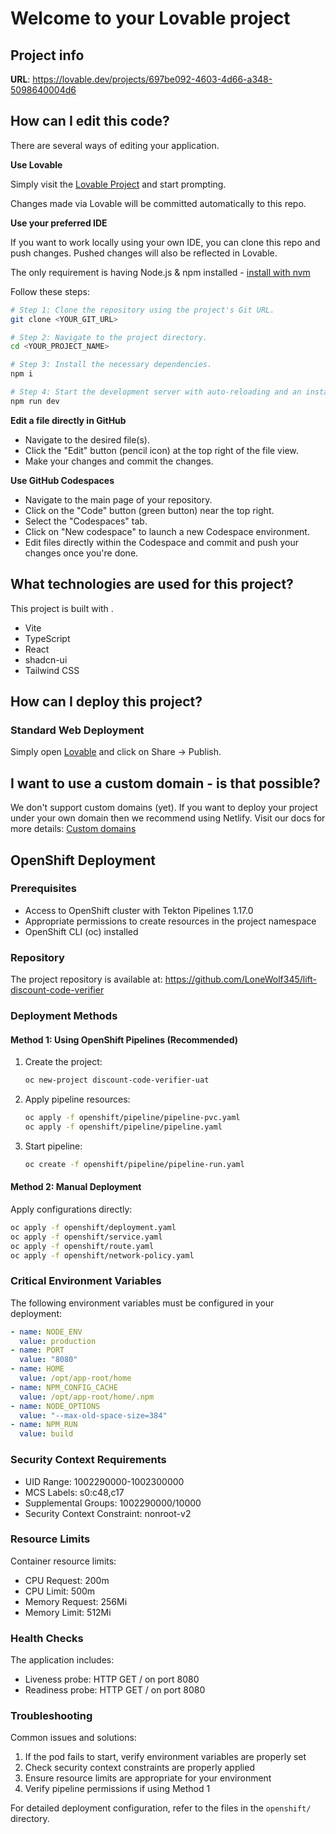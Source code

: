 
# Welcome to your Lovable project

## Project info

**URL**: https://lovable.dev/projects/697be092-4603-4d66-a348-5098640004d6

## How can I edit this code?

There are several ways of editing your application.

**Use Lovable**

Simply visit the [Lovable Project](https://lovable.dev/projects/697be092-4603-4d66-a348-5098640004d6) and start prompting.

Changes made via Lovable will be committed automatically to this repo.

**Use your preferred IDE**

If you want to work locally using your own IDE, you can clone this repo and push changes. Pushed changes will also be reflected in Lovable.

The only requirement is having Node.js & npm installed - [install with nvm](https://github.com/nvm-sh/nvm#installing-and-updating)

Follow these steps:

```sh
# Step 1: Clone the repository using the project's Git URL.
git clone <YOUR_GIT_URL>

# Step 2: Navigate to the project directory.
cd <YOUR_PROJECT_NAME>

# Step 3: Install the necessary dependencies.
npm i

# Step 4: Start the development server with auto-reloading and an instant preview.
npm run dev
```

**Edit a file directly in GitHub**

- Navigate to the desired file(s).
- Click the "Edit" button (pencil icon) at the top right of the file view.
- Make your changes and commit the changes.

**Use GitHub Codespaces**

- Navigate to the main page of your repository.
- Click on the "Code" button (green button) near the top right.
- Select the "Codespaces" tab.
- Click on "New codespace" to launch a new Codespace environment.
- Edit files directly within the Codespace and commit and push your changes once you're done.

## What technologies are used for this project?

This project is built with .

- Vite
- TypeScript
- React
- shadcn-ui
- Tailwind CSS

## How can I deploy this project?

### Standard Web Deployment

Simply open [Lovable](https://lovable.dev/projects/697be092-4603-4d66-a348-5098640004d6) and click on Share -> Publish.

## I want to use a custom domain - is that possible?

We don't support custom domains (yet). If you want to deploy your project under your own domain then we recommend using Netlify. Visit our docs for more details: [Custom domains](https://docs.lovable.dev/tips-tricks/custom-domain/)

## OpenShift Deployment

### Prerequisites
- Access to OpenShift cluster with Tekton Pipelines 1.17.0
- Appropriate permissions to create resources in the project namespace
- OpenShift CLI (oc) installed

### Repository
The project repository is available at: https://github.com/LoneWolf345/lift-discount-code-verifier

### Deployment Methods

#### Method 1: Using OpenShift Pipelines (Recommended)
1. Create the project:
   ```bash
   oc new-project discount-code-verifier-uat
   ```
2. Apply pipeline resources:
   ```bash
   oc apply -f openshift/pipeline/pipeline-pvc.yaml
   oc apply -f openshift/pipeline/pipeline.yaml
   ```
3. Start pipeline:
   ```bash
   oc create -f openshift/pipeline/pipeline-run.yaml
   ```

#### Method 2: Manual Deployment
Apply configurations directly:
```bash
oc apply -f openshift/deployment.yaml
oc apply -f openshift/service.yaml
oc apply -f openshift/route.yaml
oc apply -f openshift/network-policy.yaml
```

### Critical Environment Variables
The following environment variables must be configured in your deployment:
```yaml
- name: NODE_ENV
  value: production
- name: PORT
  value: "8080"
- name: HOME
  value: /opt/app-root/home
- name: NPM_CONFIG_CACHE
  value: /opt/app-root/home/.npm
- name: NODE_OPTIONS
  value: "--max-old-space-size=384"
- name: NPM_RUN
  value: build
```

### Security Context Requirements
- UID Range: 1002290000-1002300000
- MCS Labels: s0:c48,c17
- Supplemental Groups: 1002290000/10000
- Security Context Constraint: nonroot-v2

### Resource Limits
Container resource limits:
- CPU Request: 200m
- CPU Limit: 500m
- Memory Request: 256Mi
- Memory Limit: 512Mi

### Health Checks
The application includes:
- Liveness probe: HTTP GET / on port 8080
- Readiness probe: HTTP GET / on port 8080

### Troubleshooting
Common issues and solutions:
1. If the pod fails to start, verify environment variables are properly set
2. Check security context constraints are properly applied
3. Ensure resource limits are appropriate for your environment
4. Verify pipeline permissions if using Method 1

For detailed deployment configuration, refer to the files in the `openshift/` directory.
